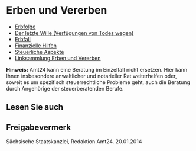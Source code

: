 # Erben und Vererben

* [Erbfolge](https://amt24dev.sachsen.de/zufi/lebenslagen/5000279)
* [Der letzte Wille (Verfügungen von Todes wegen)](https://amt24dev.sachsen.de/zufi/lebenslagen/5000187)
* [Erbfall](https://amt24dev.sachsen.de/zufi/lebenslagen/5000253)
* [Finanzielle Hilfen](https://amt24dev.sachsen.de/zufi/lebenslagen/5000285)
* [Steuerliche Aspekte](https://amt24dev.sachsen.de/zufi/lebenslagen/5000264)
* [Linksammlung Erben und Vererben](https://amt24dev.sachsen.de/zufi/lebenslagen/5000615)

**Hinweis:** Amt24 kann eine Beratung im Einzelfall nicht ersetzen. Hier kann Ihnen insbesondere anwaltlicher und notarieller Rat weiterhelfen oder, soweit es um spezifisch steuerrechtliche Probleme geht, auch die Beratung durch Angehörige der steuerberatenden Berufe.

## Lesen Sie auch

## Freigabevermerk

Sächsische Staatskanzlei, Redaktion Amt24. 20.01.2014
